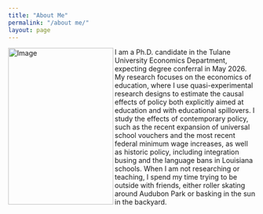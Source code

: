 ```yaml
---
title: "About Me"
permalink: "/about me/"
layout: page
---
```


<img width="214" height="320" style="float" align="left" alt="Image" src="https://github.com/user-attachments/assets/2807f22c-da19-40e1-973d-6cc66523914a" />
 
<p>I am a Ph.D. candidate in the Tulane University Economics Department, expecting degree conferral in May 2026. My research focuses on the economics of education, where I use quasi-experimental research designs to estimate the causal effects of policy both explicitly aimed at education and with educational spillovers. I study the effects of contemporary policy, such as the recent expansion of universal school vouchers and the most recent federal minimum wage increases, as well as historic policy, including integration busing and the language bans in Louisiana schools. When I am not researching or teaching, I spend my time trying to be outside with friends, either roller skating around Audubon Park or basking in the sun in the backyard. 
</p>


